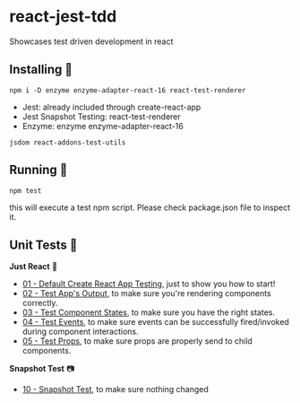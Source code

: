 # react-jest-tdd
Showcases test driven development in react

## Installing 🔧
`npm i -D enzyme enzyme-adapter-react-16 react-test-renderer`

* Jest: already included through create-react-app
* Jest Snapshot Testing: react-test-renderer
* Enzyme: enzyme enzyme-adapter-react-16

`jsdom react-addons-test-utils`


## Running 🏃
`npm test`

this will execute a test npm script. Please check package.json file to inspect it.

## Unit Tests 📖

**Just React** 👷
* [01 - Default Create React App Testing](http://google.de), just to show you how to start!
* [02 - Test App's Output](http://google.de), to make sure you're rendering components correctly.
* [03 - Test Component States](http://google.de), to make sure you have the right states.
* [04 - Test Events](http://google.de), to make sure events can be successfully fired/invoked during component interactions.
* [05 - Test Props](http://google.de), to make sure props are properly send to child components.

**Snapshot Test** 📷
* [10 - Snapshot Test](http://google.de), to make sure nothing changed
